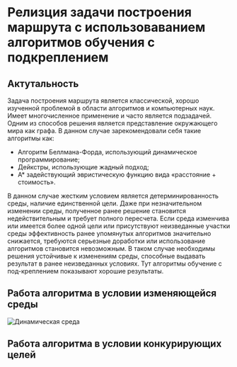 # Релизция задачи построения маршрута с использоваванием алгоритмов обучения с подкреплением

## Актутальность
Задача построения маршрута является классической, хорошо изученной проблемой в области алгоритмов и компьютерных наук. Имеет многочисленное применение и часто является подзадачей.
 Одним из способов решения является представление окружающего мира как графа. В данном случае зарекомендовали себя такие алгоритмы как:
- Алгоритм Беллмана-Форда, использующий динамическое программирование;
- Дейкстры, использующие жадный подход;
- А* задействующий эвристическую функцию вида «расстояние + стоимость».

 В данном случае жестким условием является детерминированность среды, наличие единственной цели. Даже при незначительном изменении среды, полученное ранее решение становится недействительным и требует полного пересчета. Если среда изменчива или имеется более одной цели или присутствуют неизведанные участки среды эффективность ранее упомянутых алгоритмов значительно снижается, требуются серьезные доработки или использование алгоритмов становится невозможным. В таком случае необходимы решения устойчивые к изменениям среды, способные выдавать результат в ранее неизведанных условиях. Тут алгоритмы обучение с под-креплением показывают хорошие результаты.




## Работа алгоритма в условии изменяющейся среды
![Динамическая среда](https://github.com/maksimyss2000/Reinforsment_Learning_route_planing/assets/60465175/41535ee0-a95d-428a-875d-143f8c660d28)

## Работа алгоритма в условии конкурирующих целей 

